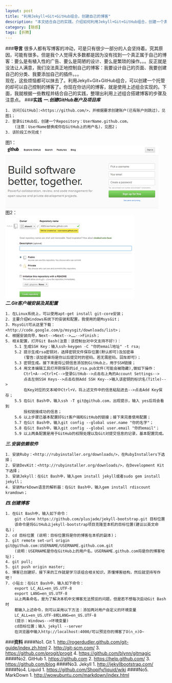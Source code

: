 ```yaml
---
layout: post
title: "利用Jekyll+Git+GitHub组合，创建自己的博客"
description: "本文结合自己的实践，介绍如何利用Jekyll+Git+GitHub组合，创建一个真正属于自己的博客。该博客的搭建和使用需要一定的技术基础。"
category: [随感]
tags: [折腾]
---
```


###**导言**
很多人都有写博客的冲动，可是只有很少一部分的人会坚持着。究其原因，可能有很多。但是我个人觉得大多数都是因为没有找到一个真正属于自己的博客：要么是有植入性的广告、要么是简陋的设计、要么是繁琐的操作。。。反正就是没法让人满意，我们没法真正地控制自己的博客：我要设计自己的页面、我要创建自己的分类、我要添加自己的插件。。。  
现在，这些烦恼都可以抹去了。利用Jekyll+Git+GitHub组合，可以创建一个托管的却可以自己控制的博客了。你现在你访问的博客，就是使用上述组合实现的。下面，我就根据一些教程并结合自己的实践，整理出利用上述组合搭建博客的步骤及注意点。
###**实践**
__*一.创建GitHub账户及项目库*__  

	1. 访问[GitHub]:<https://github.com/>，并根据要求创建账户(已有账户则跳过)，见图1；
	2. 登录GitHub后，创建一个Repository：UserName.github.com，
		(注意：UserName替换成你在GitHub上的用户名)，见图2；
	3. 该阶段工作完成！
图1：  
![注册GitHub账号](/assets/images/github.png)  
图2：  
![添加SSH Key](/assets/images/createRepo.png)  
__*二.Git客户端安装及其配置*__

	1. 在Linux系统上，可以使用apt-get install git-core安装；
	2. 主要介绍Windows系统下的安装和配置，我使用的是MsysGit；
	3. MsysGit可从这里下载：<http://code.google.com/p/msysgit/downloads/list>；
	4. 根据安装向导，Next-->Next-->……-->Finish；
	5. 相关配置，打开Git Bash(注意：该控制台对中文支持不好!)：
		5.1 生成SSH Key：输入ssh-keygen -C "你的email地址" -t rsa;
		5.2 提示生成rsa密钥对，选择密钥文件保存位置(默认即可)及加密串
			(警告:该加密串将是你以后提交时的密码。若无需密码，回车即可)；
		5.3 密钥生成。接下来是将公钥信息添加到GitHub上，用于SSH链接；
		5.4 用文本编辑工具打开刚保存的id_rsa.pub文件(可能会被隐藏),做如下操作：
			Ctrl+A-->Ctrl+C-->登录GitHub-->点击右上角的Account Settings-->
			点击左侧SSH Keys-->点击右侧Add SSH Key-->输入该密钥的标识名(Title)-->
			在Key对应的文本域中Ctrl+V，将上述文件中的信息粘贴进去-->点击Add Key保存；
		5.5 在Git Bash中，输入ssh -T git@github.com，出现提示，输入 yes后将会看到
			授权链接成功的信息；
		5.6 以上步骤已基本配置好Git客户端和GitHub的链接；接下来完善使用配置；
		5.7 在Git Bash中，输入git config --global user.name "你的名字"；
		5.8 在Git Bash中，输入git config --global user.email "你的email"；
		5.9 以上两条配置是用于GitHub的权限处理以及Git对提交信息的记录，基本配置完成。
__*三.安装依赖软件*__

	1. 安装Ruby：<http://rubyinstaller.org/downloads/>，在RubyInstallers下选择；
	2. 安装DevKit：<http://rubyinstaller.org/downloads/>，在Development Kit下选择；
	3. 安装Jekyll：在Git Bash中，输入gem install jekyll或者sudo gem install jekyll；
	4. 安装MarkDown语言的解析器：在Git Bash中，输入gem install rdiscount kramdown；
__*四.创建博客*__

	1. 在Git Bash中，输入如下命令：
		git clone https://github.com/plusjade/jekyll-bootstrap.git 目标位置
		该命令是将GitHub上jekyll-bootstrap项目克隆至本机的目标位置(建议以英文命名)；
	2. cd 目标位置 (说明：目标位置将是你的博客在本机的副本)；
	3. git remote set-url origin git@github.com:USERNAME/USERNAME.github.com.git
		(说明：USERNAME是你在GitHub上的用户名，USERNAME.github.com将是你的博客地址)；
	4. git pull;
	5. git push origin master;
	6. 博客已创建好，接下来的工作就是学习该组合相关知识，弄懂博客结构，然后就坚持写作吧！
	7. 小贴士：在Git Bash中，输入如下命令：
		export LC_ALL=en_US.UTF-8
		export LANG=en_US.UTF-8
		以上两条命名，是为了解决本机中文博客无法预览的问题，但是若不想每次启动Git Bash时
		都输入上述命令，则可以采用以下方法：添加两对用户自定义的环境变量
		LC_ALL=en_US.UTF-8和LANG=en_US.UTF-8
		(提示：Windows-->环境变量)
		cd目标位置；输入 jekyll --server
		在浏览器中输入http://localhost:4000/可以预览你的博客了O(∩_∩)O~
###**资料**
####No1. Git
	1. <http://rogerdudler.github.com/git-guide/index.zh.html>
	2. <http://git-scm.com/>
	3. <https://github.com/progit/progit>
	4. <https://github.com/blynn/gitmagic>
####No2. GitHub
	1. <https://github.com>
	2. <https://help.github.com/>
	3. <https://github.com/blog>
####No3. Jekyll
	1. <http://jekyllbootstrap.com/>
####No4. Liquid
	1. <https://github.com/Shopify/liquid/wiki>
####No5. MarkDown
	1. <http://wowubuntu.com/markdown/index.html>